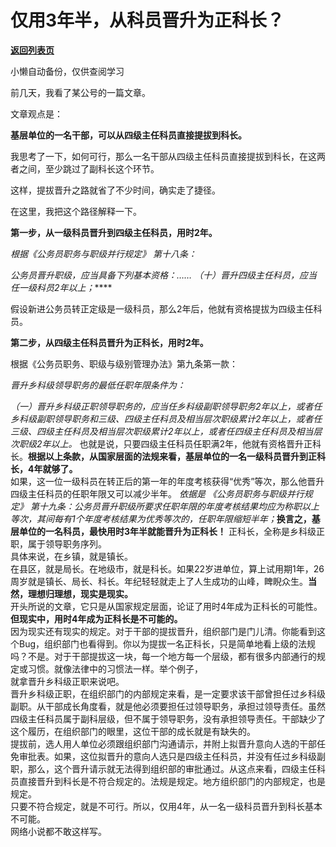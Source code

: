 # 仅用3年半，从科员晋升为正科长？

[**返回列表页**](/gzh/费曼的小茶馆)

小懒自动备份，仅供查阅学习

前几天，我看了某公号的一篇文章。

文章观点是：  

**基层单位的一名干部，可以从四级主任科员直接提拔到科长。**

我思考了一下，如何可行，那么一名干部从四级主任科员直接提拔到科长，在这两者之间，至少跳过了副科长这个环节。

这样，提拔晋升之路就省了不少时间，确实走了捷径。

在这里，我把这个路径解释一下。  

**第一步，从一级科员晋升到四级主任科员，用时2年。**

 _根据《公务员职务与职级并行规定》 第十八条：_

 _公务员晋升职级，应当具备下列基本资格：…… （十）晋升四级主任科员，应当任一级科员2年以上；_****

假设新进公务员转正定级是一级科员，那么2年后，他就有资格提拔为四级主任科员。  

**第二步，从四级主任科员晋升为正科长，用时2年。**  

根据《公务员职务、职级与级别管理办法》第九条第一款：

 _晋升乡科级领导职务的最低任职年限条件为：_

_（一）晋升乡科级正职领导职务的，应当任乡科级副职领导职务2年以上，或者任乡科级副职领导职务和三级、四级主任科员及相当层次职级累计2年以上，或者任三级、四级主任科员及相当层次职级累计2年以上，或者任四级主任科员及相当层次职级2年以上。_
也就是说，只要四级主任科员任职满2年，他就有资格晋升正科长。**根据以上条款，从国家层面的法规来看，基层单位的一名一级科员晋升到正科长，4年就够了。**  
如果，这一位一级科员在转正后的第一年的年度考核获得“优秀”等次，那么他晋升四级主任科员的任职年限又可以减少半年。 _依据是 _《公务员职务与职级并行规定》_
第十九条：公务员晋升职级所要求任职年限的年度考核结果均应为称职以上等次，其间每有1个年度考核结果为优秀等次的，任职年限缩短半年；_**换言之，基层单位的一名科员，最快用时3年半就能晋升为正科长！**
正科长，全称是乡科级正职，属于领导职务序列。  
具体来说，在乡镇，就是镇长。  
在县区，就是局长。在地级市，就是科长。如果22岁进单位，算上试用期1年，26周岁就是镇长、局长、科长。年纪轻轻就走上了人生成功的山峰，睥睨众生。**当然，理想归理想，现实是现实。**  
开头所说的文章，它只是从国家规定层面，论证了用时4年成为正科长的可能性。**但现实中，用时4年成为正科长是不可能的。**  
因为现实还有现实的规定。对于干部的提拔晋升，组织部门是门儿清。你能看到这个Bug，组织部门也看得到。你以为提拔一名正科长，只是简单地看上级的法规吗？不是。对于干部提拔这一块，每一个地方每一个层级，都有很多内部通行的规定或习惯。就像法律中的习惯法一样。举个例子，  
就拿晋升乡科级正职来说吧。  
晋升乡科级正职，在组织部门的内部规定来看，是一定要求该干部曾担任过乡科级副职。从干部成长角度看，就是他必须要担任过领导职务，承担过领导责任。虽然四级主任科员属于副科层级，但不属于领导职务，没有承担领导责任。干部缺少了这个履历，在组织部门的眼里，这位干部的成长就是有缺失的。  
提拔前，选人用人单位必须跟组织部门沟通请示，并附上拟晋升意向人选的干部任免审批表。如果，这位拟晋升的意向人选只是四级主任科员，并没有任过乡科级副职，那么，这个晋升请示就无法得到组织部的审批通过。从这点来看，四级主任科员直接晋升到科长是不符合规定的。法规是规定。地方组织部门的内部规定，也是规定。  
只要不符合规定，就是不可行。所以，仅用4年，从一名一级科员晋升到科长基本不可能。  
网络小说都不敢这样写。

